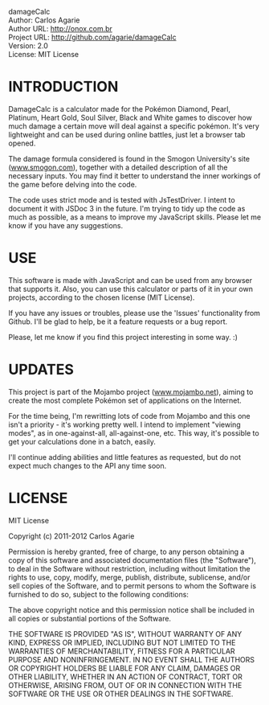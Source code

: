 damageCalc  
Author: Carlos Agarie  
Author URL: http://onox.com.br  
Project URL: http://github.com/agarie/damageCalc  
Version: 2.0  
License: MIT License   

INTRODUCTION
============

DamageCalc is a calculator made for the Pokémon Diamond, Pearl, Platinum, Heart Gold, Soul Silver, Black and White games to discover how much damage a certain move will deal against a specific pokémon. It's very lightweight and can be used during online battles, just let a browser tab opened.

The damage formula considered is found in the Smogon University's site (www.smogon.com), together with a detailed description of all the necessary inputs. You may find it better to understand the inner workings of the game before delving into the code.

The code uses strict mode and is tested with JsTestDriver. I intent to document it with JSDoc 3 in the future. I'm trying to tidy up the code as much as possible, as a means to improve my JavaScript skills. Please let me know if you have any suggestions.

USE
===

This software is made with JavaScript and can be used from any browser that supports it. Also, you can use this calculator or parts of it in your own projects, according to the chosen license (MIT License).

If you have any issues or troubles, please use the 'Issues' functionality from Github. I'll be glad to help, be it a feature requests or a bug report.

Please, let me know if you find this project interesting in some way. :)

UPDATES
=======

This project is part of the Mojambo project (www.mojambo.net), aiming to create the most complete Pokémon  set of applications on the Internet.

For the time being, I'm rewritting lots of code from Mojambo and this one isn't a priority - it's working pretty well. I intend to implement "viewing modes", as in one-against-all, all-against-one, etc. This way, it's possible to get your calculations done in a batch, easily.

I'll continue adding abilities and little features as requested, but do not expect much changes to the API any time soon.

LICENSE
=======

MIT License

Copyright (c) 2011-2012 Carlos Agarie

Permission is hereby granted, free of charge, to any person obtaining a copy of this software and associated documentation files (the "Software"), to deal in the Software without restriction, including without limitation the rights to use, copy, modify, merge, publish, distribute, sublicense, and/or sell copies of the Software, and to permit persons to whom the Software is furnished to do so, subject to the following conditions:

The above copyright notice and this permission notice shall be included in all copies or substantial portions of the Software.

THE SOFTWARE IS PROVIDED "AS IS", WITHOUT WARRANTY OF ANY KIND, EXPRESS OR IMPLIED, INCLUDING BUT NOT LIMITED TO THE WARRANTIES OF MERCHANTABILITY, FITNESS FOR A PARTICULAR PURPOSE AND NONINFRINGEMENT. IN NO EVENT SHALL THE AUTHORS OR COPYRIGHT HOLDERS BE LIABLE FOR ANY CLAIM, DAMAGES OR OTHER LIABILITY, WHETHER IN AN ACTION OF CONTRACT, TORT OR OTHERWISE, ARISING FROM, OUT OF OR IN CONNECTION WITH THE SOFTWARE OR THE USE OR OTHER DEALINGS IN THE SOFTWARE.